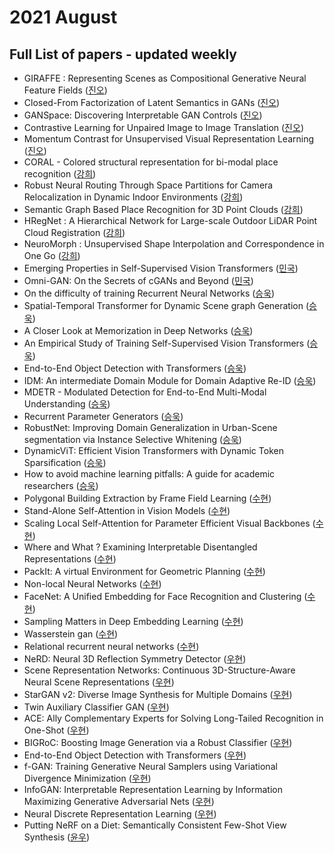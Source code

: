 # 2021 August
## Full List of papers - updated weekly
* GIRAFFE : Representing Scenes as Compositional Generative Neural Feature Fields ([진오](./summary/jinoh_1.md))
* Closed-From Factorization of Latent Semantics in GANs ([진오](./summary/jinoh_3.md))
* GANSpace: Discovering Interpretable GAN Controls ([진오](./summary/jinoh_4.md))
* Contrastive Learning for Unpaired Image to Image Translation ([진오](./summary/jinoh_6.md))
* Momentum Contrast for Unsupervised Visual Representation Learning ([진오](./summary/jinoh_7.md))
* CORAL - Colored structural representation for bi-modal place recognition ([강희](./summary/kanghee_2.md))
* Robust Neural Routing Through Space Partitions for Camera Relocalization in Dynamic Indoor Environments ([강희](./summary/kanghee_3.md))
* Semantic Graph Based Place Recognition for 3D Point Clouds ([강희](./summary/kanghee_5.md))
* HRegNet : A Hierarchical Network for Large-scale Outdoor LiDAR Point Cloud Registration ([강희](./summary/kanghee_6.md))
* NeuroMorph : Unsupervised Shape Interpolation and Correspondence in One Go ([강희](./summary/kanghee_12.md))
* Emerging Properties in Self-Supervised Vision Transformers ([민국](./summary/minguk_2.md))
* Omni-GAN: On the Secrets of cGANs and Beyond ([민국](./summary/minguk_4.md))
* On the difficulty of training Recurrent Neural Networks ([승욱](./summary/seungwook_2.md))
* Spatial-Temporal Transformer for Dynamic Scene graph Generation ([승욱](./summary/seungwook_3.md))
* A Closer Look at Memorization in Deep Networks ([승욱](./summary/seungwook_4.md))
* An Empirical Study of Training Self-Supervised Vision Transformers ([승욱](./summary/seungwook_5.md))
* End-to-End Object Detection with Transformers ([승욱](./summary/seungwook_6.md))
* IDM: An intermediate Domain Module for Domain Adaptive Re-ID ([승욱](./summary/seungwook_9.md))
* MDETR - Modulated Detection for End-to-End Multi-Modal Understanding ([승욱](./summary/seungwook_10.md))
* Recurrent Parameter Generators ([승욱](./summary/seungwook_11.md))
* RobustNet: Improving Domain Generalization in Urban-Scene segmentation via Instance Selective Whitening ([승욱](./summary/seungwook_12.md))
* DynamicViT: Efficient Vision Transformers with Dynamic Token Sparsification ([승욱](./summary/seungwook_13.md))
* How to avoid machine learning pitfalls: A guide for academic researchers ([승욱](./summary/seungwook_16.md))
* Polygonal Building Extraction by Frame Field Learning ([수현](./summary/suhyeon_1.md))
* Stand-Alone Self-Attention in Vision Models ([수현](./summary/suhyeon_2.md))
* Scaling Local Self-Attention for Parameter Efficient Visual Backbones ([수현](./summary/suhyeon_3.md))
* Where and What ? Examining Interpretable Disentangled Representations ([수현](./summary/suhyeon_4.md))
* PackIt: A virtual Environment for Geometric Planning ([수현](./summary/suhyeon_5.md))
* Non-local Neural Networks ([수현](./summary/suhyeon_9.md))
* FaceNet: A Unified Embedding for Face Recognition and Clustering ([수현](./summary/suhyeon_10.md))
* Sampling Matters in Deep Embedding Learning ([수현](./summary/suhyeon_11.md))
* Wasserstein gan ([수현](./summary/suhyeon_12.md))
* Relational recurrent neural networks ([수현](./summary/suhyeon_13.md))
* NeRD: Neural 3D Reflection Symmetry Detector ([우현](./summary/woohyeon_2.md))
* Scene Representation Networks: Continuous 3D-Structure-Aware Neural Scene Representations ([우현](./summary/woohyeon_3.md))
* StarGAN v2: Diverse Image Synthesis for Multiple Domains ([우현](./summary/woohyeon_4.md))
* Twin Auxiliary Classifier GAN ([우현](./summary/woohyeon_5.md))
* ACE: Ally Complementary Experts for Solving Long-Tailed Recognition in One-Shot ([우현](./summary/woohyeon_6.md))
* BIGRoC: Boosting Image Generation via a Robust Classifier ([우현](./summary/woohyeon_9.md))
* End-to-End Object Detection with Transformers ([우현](./summary/woohyeon_10.md))
* f-GAN: Training Generative Neural Samplers using Variational Divergence Minimization ([우현](./summary/woohyeon_11.md))
* InfoGAN: Interpretable Representation Learning by Information Maximizing Generative Adversarial Nets ([우현](./summary/woohyeon_12.md))
* Neural Discrete Representation Learning ([우현](./summary/woohyeon_13.md))
* Putting NeRF on a Diet: Semantically Consistent Few-Shot View Synthesis ([윤우](./summary/yoonwoo_3.md))
